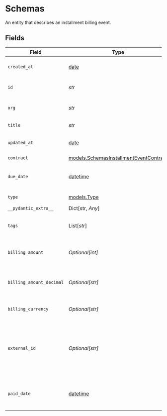 # Schemas

An entity that describes an installment billing event.


## Fields

| Field                                                                                                       | Type                                                                                                        | Required                                                                                                    | Description                                                                                                 | Example                                                                                                     |
| ----------------------------------------------------------------------------------------------------------- | ----------------------------------------------------------------------------------------------------------- | ----------------------------------------------------------------------------------------------------------- | ----------------------------------------------------------------------------------------------------------- | ----------------------------------------------------------------------------------------------------------- |
| `created_at`                                                                                                | [date](https://docs.python.org/3/library/datetime.html#date-objects)                                        | :heavy_check_mark:                                                                                          | Creation timestamp of the entity                                                                            | 2021-02-09T12:41:43.662Z                                                                                    |
| `id`                                                                                                        | *str*                                                                                                       | :heavy_check_mark:                                                                                          | Entity ID                                                                                                   | 5da0a718-c822-403d-9f5d-20d4584e0528                                                                        |
| `org`                                                                                                       | *str*                                                                                                       | :heavy_check_mark:                                                                                          | Organization ID the entity belongs to                                                                       | 123                                                                                                         |
| `title`                                                                                                     | *str*                                                                                                       | :heavy_check_mark:                                                                                          | Title of the entity                                                                                         | Example Entity                                                                                              |
| `updated_at`                                                                                                | [date](https://docs.python.org/3/library/datetime.html#date-objects)                                        | :heavy_check_mark:                                                                                          | Last update timestamp of the entity                                                                         | 2021-02-09T12:41:43.662Z                                                                                    |
| `contract`                                                                                                  | [models.SchemasInstallmentEventContract](../models/schemasinstallmenteventcontract.md)                      | :heavy_check_mark:                                                                                          | N/A                                                                                                         |                                                                                                             |
| `due_date`                                                                                                  | [datetime](https://docs.python.org/3/library/datetime.html#datetime-objects)                                | :heavy_check_mark:                                                                                          | Date on which the installment is due.                                                                       |                                                                                                             |
| `type`                                                                                                      | [models.Type](../models/type.md)                                                                            | :heavy_check_mark:                                                                                          | Type of the billing event.                                                                                  | installment                                                                                                 |
| `__pydantic_extra__`                                                                                        | Dict[str, *Any*]                                                                                            | :heavy_minus_sign:                                                                                          | N/A                                                                                                         |                                                                                                             |
| `tags`                                                                                                      | List[*str*]                                                                                                 | :heavy_minus_sign:                                                                                          | Array of entity tags                                                                                        | [<br/>"example",<br/>"mock"<br/>]                                                                           |
| `billing_amount`                                                                                            | *Optional[int]*                                                                                             | :heavy_minus_sign:                                                                                          | Amount to be paid in cents i.e. precision 2                                                                 | 10050                                                                                                       |
| `billing_amount_decimal`                                                                                    | *Optional[str]*                                                                                             | :heavy_minus_sign:                                                                                          | Amount to be paid in cents in decimal string representation                                                 | 100.50                                                                                                      |
| `billing_currency`                                                                                          | *Optional[str]*                                                                                             | :heavy_minus_sign:                                                                                          | Currency code in ISO 4217 format                                                                            | EUR                                                                                                         |
| `external_id`                                                                                               | *Optional[str]*                                                                                             | :heavy_minus_sign:                                                                                          | Unique identifier for event, used to reference the event to a 3rd party resource such as a SAP Installment. | d4fb2a4e-3f74-4fc4-8fba-6fdaaaa3b08e                                                                        |
| `paid_date`                                                                                                 | [datetime](https://docs.python.org/3/library/datetime.html#datetime-objects)                                | :heavy_minus_sign:                                                                                          | Date on which the installment is paid by the customer.                                                      |                                                                                                             |
